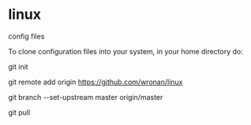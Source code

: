 linux
======
config files

To clone configuration files into your system, in your home directory do:

git init

git remote add origin https://github.com/wronan/linux

git branch --set-upstream master origin/master

git pull
